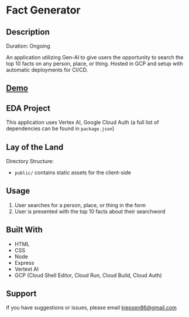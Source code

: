 # Fact Generator

## Description
Duration: Ongoing

An application utilizing Gen-AI to give users the opportunity to search the top 10 facts on any person, place, or thing. Hosted in GCP and setup with automatic deployments for CI/CD.

## [Demo](https://gen-ai-deployment-kwhwzio4da-uc.a.run.app/)


## EDA Project
This application uses Vertex AI, Google Cloud Auth (a full list of dependencies can be found in `package.json`)

## Lay of the Land
Directory Structure:
- `public/` contains static assets for the client-side

## Usage
 1. User searches for a person, place, or thing in the form
 2. User is presented with the top 10 facts about their searchword

 ## Built With
 - HTML
 - CSS
 - Node
 - Express
 - Vertext AI
 - GCP (Cloud Shell Editor, Cloud Run, Cloud Build, Cloud Auth)

## Support
If you have suggestions or issues, please email kjepsen86@gmail.com
